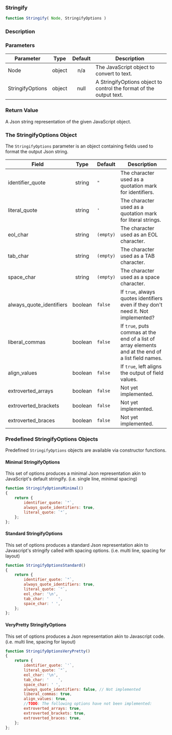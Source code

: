 <!-- api/Stringify.md -->

### Stringify

```js
function Stringify( Node, StringifyOptions )
```

### Description


### Parameters

| Parameter			| Type     	| Default 	| Description	|
|-----------		|:--------:	|:-------:	|-------------	|
| Node				| object 	| n/a     	| The JavaScript object to convert to text. |
| StringifyOptions	| object 	| null    	| A StringifyOptions object to control the format of the output text. |


### Return Value

A Json string representation of the given JavaScript object.


### The StringifyOptions Object

The `StringifyOptions` parameter is an object containing fields used to format the output Json string.

| Field					 	| Type    	| Default		| Description                                     	|
|-----------				|:-------:	|---------		|-------------------------------------------------	|
| identifier_quote    		| string  	| `"`			| The character used as a quotation mark for identifiers. |
| literal_quote				| string  	| `'`			| The character used as a quotation mark for literal strings. |
| eol_char 					| string  	| `(empty)`		| The character used as an EOL character. |
| tab_char 					| string  	| `(empty)`		| The character used as a TAB character. |
| space_char				| string  	| `(empty)`		| The character used as a space character. |
| always_quote_identifiers	| boolean  	| `false`		| If `true`, always quotes identifiers even if they don't need it. Not implemented? |
| liberal_commas			| boolean  	| `false`		| If `true`, puts commas at the end of a list of array elements and at the end of a list field names. |
| align_values				| boolean  	| `false`		| If `true`, left aligns the output of field values. |
| extroverted_arrays		| boolean  	| `false`		| Not yet implemented. |
| extroverted_brackets		| boolean  	| `false`		| Not yet implemented. |
| extroverted_braces		| boolean  	| `false`		| Not yet implemented. |


### Predefined StringifyOptions Objects

Predefined `StringifyOptions` objects are available via constructor functions.

#### Minimal StringifyOptions

This set of options produces a minimal Json representation akin to JavaScript's default stringify. (i.e. single line, minimal spacing)

```js
function StringifyOptionsMinimal()
{
	return {
		identifier_quote: `"`,
		always_quote_identifiers: true,
		literal_quote: `"`,
	};
};
```

#### Standard StringifyOptions

This set of options produces a standard Json representation akin to Javascript's stringify called with spacing options. (i.e. multi line, spacing for layout)

```js
function StringifyOptionsStandard()
{
	return {
		identifier_quote: `"`,
		always_quote_identifiers: true,
		literal_quote: `"`,
		eol_char: '\n',
		tab_char: '    ',
		space_char: ' ',
	};
};
```

#### VeryPretty StringifyOptions

This set of options produces a Json representation akin to Javascript code. (i.e. multi line, spacing for layout)

```js
function StringifyOptionsVeryPretty()
{
	return {
		identifier_quote: `'`,
		literal_quote: `"`,
		eol_char: '\n',
		tab_char: '    ',
		space_char: ' ',
		always_quote_identifiers: false, // Not implemented
		liberal_commas: true,
		align_values: true,
		//TODO: The following options have not been implemented:
		extroverted_arrays: true,
		extroverted_brackets: true,
		extroverted_braces: true,
	};
};
```
